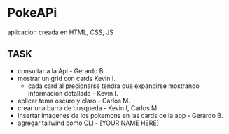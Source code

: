 # PokeAPi

aplicacion creada en HTML, CSS, JS

## TASK

- consultar a la Api - Gerardo B.
- mostrar un grid con cards Kevin I.
  - cada card al precionarse tendra que expandirse mostrando
    informacion detallada - Kevin I.
- aplicar tema oscuro y claro - Carlos M.
- crear una barra de busqueda - Kevin I, Carlos M.
- insertar imagenes de los pokemons en las cards de la app - Gerardo B.
- agregar tailwind como CLI - [YOUR NAME HERE]
